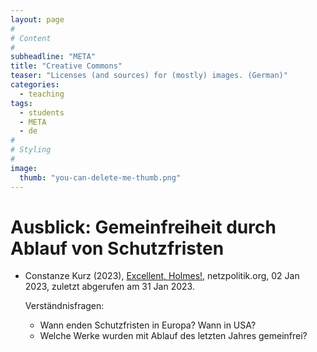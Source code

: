 ```yaml
---
layout: page
#
# Content
#
subheadline: "META"
title: "Creative Commons"
teaser: "Licenses (and sources) for (mostly) images. (German)"
categories:
  - teaching
tags:
  - students
  - META
  - de
#
# Styling
#
image:
  thumb: "you-can-delete-me-thumb.png"
---
```


# Ausblick: Gemeinfreiheit durch Ablauf von Schutzfristen

- Constanze Kurz (2023), [Excellent,
  Holmes!](https://netzpolitik.org/2023/ende-von-schutzfristen-excellent-holmes/#:~:text=Auch%20der%20US%2DUrheberrechtsschutz%2C%20der,den%20neu%20gemeinfrei%20werdenden%20Werken.),
  netzpolitik.org, 02 Jan 2023, zuletzt abgerufen am 31 Jan 2023.

  Verständnisfragen:
  - Wann enden Schutzfristen in Europa? Wann in USA?
  - Welche Werke wurden mit Ablauf des letzten Jahres gemeinfrei?
